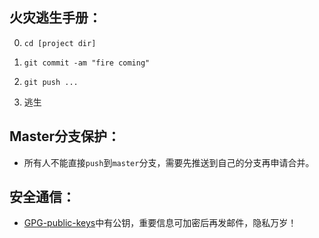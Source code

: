 ## 火灾逃生手册：

0. ```cd [project dir]```

1. ```git commit -am "fire coming"```

2. ```git push ...```

3. 逃生

## Master分支保护：

- 所有人不能直接```push```到```master```分支，需要先推送到自己的分支再申请合并。

## 安全通信：

- [GPG-public-keys](./GPG-public-keys/)中有公钥，重要信息可加密后再发邮件，隐私万岁！
